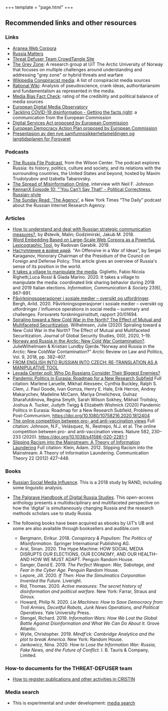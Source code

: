 +++
template = "page.html"
+++

## Recommended links and other resources

### Links

- [Aranea Web Corpora](http://ucts.uniba.sk/aranea_about/)
- [Russia Matters](https://russiamatters.org/)
- [Threat Defuser Team CrowdTangle Site](https://apps.crowdtangle.com/threatdefuserteam)
- [The Grey Zone](https://uit.no/research/thegreyzone): A research group at UiT The Arctic University of Norway that focuses on multiple challenges around understanding and addressing "grey zone" or hybrid threats and warfare
- [Wikipedia Conspiracist media](https://en.wikipedia.org/wiki/Category:Conspiracist_media): A list of conspiracist media sources
- [Rational Wiki](https://rationalwiki.org/wiki/Main_Page): Analysis of pseudoscience, crank ideas, authoritariansim and fundamentalism as represented in the media.
- [Media Bias Fact Check](https://mediabiasfactcheck.com/): rating of the credibility and political balance of media sources
- [European Digital Media Observatory](https://edmo.eu/)
- [Tackling COVID-19 disinformation - Getting the facts right](https://ec.europa.eu/info/sites/info/files/communication-tackling-covid-19-disinformation-getting-facts-right_en.pdf): a communication from the European Commission
- [Digital Services Act proposed by European Commission](https://ec.europa.eu/digital-single-market/en/news/consultation-digital-services-act-package)
- [European Democracy Action Plan proposed by European Commission](https://ec.europa.eu/commission/presscorner/detail/en/IP_20_1352)
- [Presentasjon av den nye samfunnssikkerhetsmeldingen og langtidsplanen for Forsvaret](https://www.regjeringen.no/no/aktuelt/presentasjon-av-den-nye-samfunnssikkerhetsmeldingen-og-langtidsplanen-for-forsvaret-justisministerens-innlegg/id2771492/)


### Podcasts

- [The Russia File Podcast](https://www.wilsoncenter.org/collection/russia-file-podcast), from the Wilson Center. The podcast explores Russia: its history, politics, culture and society, and its relations with the surrounding countries, the United States and beyond, hosted by Maxim Trudolyubov and Izabella Tabarovsky.
- [The Spread of Misinformation Online](https://overcast.fm/+O1Sbef-OM), interview with Neil F. Johnson
- [KennanX Episode 10: "'You Can't Say That!' - Political Correctness, Russian-style](https://www.wilsoncenter.org/audio/kennanx-episode-10-you-cant-say-political-correctness-russian-style?sourceid=&emci=1870391e-25f8-ea11-99c3-00155d039e74&emdi=75f6a055-f9f8-ea11-99c3-00155d039e74&ceid=247338)
- [The Sunday Read: ‘The Agency’](https://www.nytimes.com/2020/09/20/podcasts/the-daily/russia-trolls-misinformation.html), a New York Times “The Daily” podcast about the Russian Internet Research Agency.


### Articles

- [How to understand and deal with Russian strategic communication measures?](https://nupi.brage.unit.no/nupi-xmlui/handle/11250/2490552), by Østevik, Malin; Godzimirski, Jakub M. 2018.
- [Word Embedding Based on Large-Scale Web Corpora as a PowerfuL Lexicographic
  Tool](https://hrcak.srce.hr/245458), by Radovan Garabik. 2019.
- [Наступление в войне
  идей](https://rg.ru/2020/11/26/sergej-karaganov-oboronitelnaia-tradiciia-neumestna-v-nyneshnem-mire.html).
  “An Offensive in a War of Ideas”, by Sergei Karaganov, Honorary Chairman of
  the Presidium of the Council on Foreign and Defense Policy. This article
  gives an overview of Russia's sense of its position in the world.
- [It takes a village to manipulate the
  media](https://doi.org/10.1080/1369118X.2020.1739732). Giglietto, Fabio
  Nicola Righetti,Luca Rossi & Giada Marino. 2020. It takes a village to
  manipulate the media: coordinated link sharing behavior during 2018 and 2019
  Italian elections. *Information, Communication & Society* 23(6), 867–891.
- [Påvirkningsoperasjoner i sosiale medier – oversikt og
  utfordringer](https://www.ffi.no/publikasjoner/arkiv/pavirkningsoperasjoner-i-sosiale-medier-oversikt-og-utfordringer).
  Bergh, Arild. 2020. Påvirkningsoperasjoner i sosiale medier – oversikt og
  utfordringer / Influence operations in social media – summary and challenges.
  Forsvarets forskningsinstitutt, rapport 20/01694.
- [Spiraling toward a New Cold War in the North? The Effect of Mutual and
  Multifaceted Securitization](https://doi.org/10.1093/jogss/ogaa044). Wilhelmsen, Julie
  (2020) Spiraling toward a New Cold War in the North? The Effect of Mutual and
  Multifaceted Securitization. Journal of Global Security Studies, 0(0), 2020,
  1–19.
- [Norway and Russia in the Arctic: New Cold War
  Contamination?](https://doi.org/10.23865/arctic.v9.1334). JulieWilhelmsen &
  Kristian Lundby Gjerde.“Norway and Russia in the Arctic: New ColdWar
  Contamination?” Arctic Review on Law and Politics, Vol. 9, 2018, pp. 382–407.
- [FROM ENGLISH INTO RUSSIAN INTO CZECH: RE-TRANSLATION AS A MANIPULATIVE
  TOOL](https://euvsdisinfo.eu/from-english-into-russian-into-czech-re-translation-as-a-manipulative-tool/)
- [Levada Center poll: Who Do Russians Consider Their Biggest
  Enemies?](https://www.rferl.org/a/who-do-russians-consider-their-biggest-enemies/30896941.html)
- [Pandemic Politics in Eurasia: Roadmap for a New Research
  Subfield](https://www.tandfonline.com/doi/full/10.1080/10758216.2020.1812404)
  Full citation: Marlene Laruelle, Mikhail Alexseev, Cynthia Buckley, Ralph S.
  Clem, J. Paul Goode, Ivan Gomza, Henry E. Hale, Erik Herron, Andrey
  Makarychev, Madeline McCann, Mariya Omelicheva, Gulnaz Sharafutdinova, Regina
  Smyth, Sarah Wilson Sokhey, Mikhail Troitskiy, Joshua A. Tucker, Judyth Twigg
  & Elizabeth Wishnick (2020) Pandemic Politics in Eurasia: Roadmap for a New
  Research Subfield, Problems of Post-Communism,
  https://doi.org/10.1080/10758216.2020.1812404
- [The online competition between pro- and anti-vaccination
  views](https://www.nature.com/articles/s41586-020-2281-1) Full citation:
  Johnson, N.F., Velásquez, N., Restrepo, N.J. et al. The online competition
  between pro- and anti-vaccination views. Nature 582, 230–233 (2020).
  https://doi.org/10.1038/s41586-020-2281-1
- [Slipping Racism into the Mainstream: A Theory of Information
  Laundering](https://www.researchgate.net/figure/Model-of-information-laundering_fig2_263138211)
  Full citation: Klein, Adam. 2012. Slipping Racism into the Mainstream: A
  Theory of Information Laundering. Communication Theory 22 (2012) 427–448.


### Books

- [Russian Social Media Influence](https://www.rand.org/pubs/research_reports/RR2740.html). This is a 2018 study by RAND, including some linguistic analysis.
- [The Palgrave Handbook of Digital Russia Studies](https://link.springer.com/book/10.1007/978-3-030-42855-6). This open-access anthology 
presents a multidisciplinary and multifaceted perspective on how the ‘digital’ is simultaneously changing Russia and the research methods scholars use to study Russia.

- The following books have been acquired as ebooks by UiT’s UB and some are also available through booksellers and audible.com
  - Bergmann, Eirikur. 2018. *Conspiracy & Populism: The Politics of Misinformation*. Springer International Publishing AG.
  - Aral, Sinan. 2020. The Hype Machine: HOW SOCIAL MEDIA DISRUPTS OUR ELECTIONS, OUR ECONOMY, AND OUR HEALTH–AND HOW WE MUST ADAPT. Penguin Random House.
  - Sanger, David E. 2019. *The Perfect Weapon: War, Sabotage, and Fear in the Cyber Age*. Penguin Random House.
  - Lepore, Jill. 2020. *If Then: How the Simulmatics Corporation Invented the Future*. Liveright.
  - Rid, Thomas. 2020. *Active measures: The secret history of disinformation and political warfare*. New York: Farrar, Straus and Giroux.
  - Howard, Philip N. 2020. *Lie Machines: How to Save Democracy from Troll Armies, Deceitful Robots, Junk News Operations, and Political Operatives*. Yale University Press.
  - Stengel, Richard. 2019. *Information Wars: How We Lost the Global Battle Against Disinformation and What We Can Do About It*. Grove Atlantic.
  - Wylie, Christopher. 2019. *Mindf'ck: Cambridge Analytica and the plot to break America*. New York: Random House.
  - Jankowicz, Nina. 2020. *How to Lose the Information War: Russia, Fake News, and the Future of Conflict.*
    I. B. Tauris & Company, Limited.


### How-to documents for the THREAT-DEFUSER team

- [How to register publications and other activities in CRISTIN](https://github.com/threat-defuser/threat-defuser.org/blob/main/how-to/register-publication.md)


### Media search

- This is experimental and under development: [media search](/media-search/)
